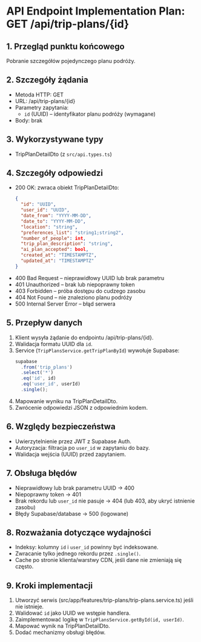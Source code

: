 # API Endpoint Implementation Plan: GET /api/trip-plans/{id}

## 1. Przegląd punktu końcowego
Pobranie szczegółów pojedynczego planu podróży.

## 2. Szczegóły żądania
- Metoda HTTP: GET
- URL: /api/trip-plans/{id}
- Parametry zapytania:
  - `id` (UUID) – identyfikator planu podróży (wymagane)
- Body: brak

## 3. Wykorzystywane typy
- TripPlanDetailDto (z `src/api.types.ts`)

## 4. Szczegóły odpowiedzi
- 200 OK: zwraca obiekt TripPlanDetailDto:
  ```json
  {
    "id": "UUID",
    "user_id": "UUID",
    "date_from": "YYYY-MM-DD",
    "date_to": "YYYY-MM-DD",
    "location": "string",
    "preferences_list": "string1;string2",
    "number_of_people": int,
    "trip_plan_description": "string",
    "ai_plan_accepted": bool,
    "created_at": "TIMESTAMPTZ",
    "updated_at": "TIMESTAMPTZ"
  }
  ```
- 400 Bad Request – nieprawidłowy UUID lub brak parametru
- 401 Unauthorized – brak lub niepoprawny token
- 403 Forbidden – próba dostępu do cudzego zasobu
- 404 Not Found – nie znaleziono planu podróży
- 500 Internal Server Error – błąd serwera

## 5. Przepływ danych
1. Klient wysyła żądanie do endpointu /api/trip-plans/{id}.
2. Walidacja formatu UUID dla `id`.
3. Service (`TripPlansService.getTripPlanById`) wywołuje Supabase:
   ```ts
   supabase
     .from('trip_plans')
     .select('*')
     .eq('id', id)
     .eq('user_id', userId)
     .single();
   ```
4. Mapowanie wyniku na TripPlanDetailDto.
5. Zwrócenie odpowiedzi JSON z odpowiednim kodem.

## 6. Względy bezpieczeństwa
- Uwierzytelnienie przez JWT z Supabase Auth.
- Autoryzacja: filtracja po `user_id` w zapytaniu do bazy.
- Walidacja wejścia (UUID) przed zapytaniem.

## 7. Obsługa błędów
- Nieprawidłowy lub brak parametru UUID → 400
- Niepoprawny token → 401
- Brak rekordu lub `user_id` nie pasuje → 404 (lub 403, aby ukryć istnienie zasobu)
- Błędy Supabase/database → 500 (logowane)

## 8. Rozważania dotyczące wydajności
- Indeksy: kolumny `id` i `user_id` powinny być indeksowane.
- Zwracanie tylko jednego rekordu przez `.single()`.
- Cache po stronie klienta/warstwy CDN, jeśli dane nie zmieniają się często.

## 9. Kroki implementacji
1. Utworzyć serwis (src/app/features/trip-plans/trip-plans.service.ts) jeśli nie istnieje.
2. Walidować `id` jako UUID we wstępie handlera.
3. Zaimplementować logikę w `TripPlansService.getById(id, userId)`.
4. Mapować wynik na TripPlanDetailDto.
5. Dodać mechanizmy obsługi błędów.